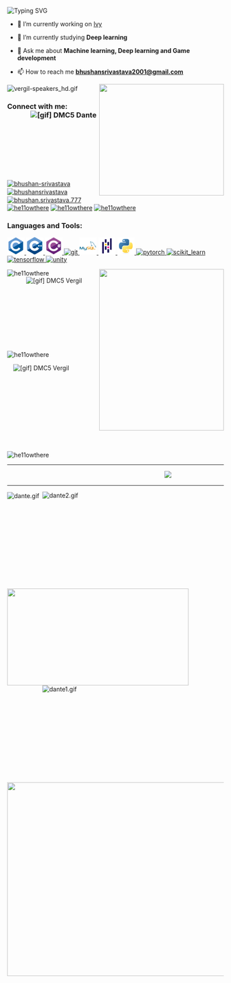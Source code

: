 <!--### Hello there 👋


**he11owthere/he11owthere** is a ✨ _special_ ✨ repository because its `README.md` (this file) appears on your GitHub profile.

Here are some ideas to get you started:

- 🔭 I’m currently working on ...
- 🌱 I’m currently learning ...
- 👯 I’m looking to collaborate on ...
- 🤔 I’m looking for help with ...
- 💬 Ask me about ...
- 📫 How to reach me: ...
- 😄 Pronouns: ...
- ⚡ Fun fact: ...
-->


<!--
<img img align="center" src="https://media.tenor.com/QifzTv3pRLkAAAAC/dmc5.gif" width="150" height="150" />

![Alt Text](https://media.tenor.com/7NZdYNzQosgAAAAC/devil-may-cry-vergil-speaker-bury-the-light-strom.gif)

# 📊 GitHub Stats:
![](https://github-readme-stats.vercel.app/api?username=he11owthere&theme=dark&hide_border=false&include_all_commits=false&count_private=false)<br/>
![](https://github-readme-streak-stats.herokuapp.com/?user=he11owthere&theme=dark&hide_border=false)<br/>
![](https://github-readme-stats.vercel.app/api/top-langs/?username=he11owthere&theme=dark&hide_border=false&include_all_commits=false&count_private=false&layout=compact)

## 🏆 GitHub Trophies
![](https://github-profile-trophy.vercel.app/?username=he11owthere&theme=radical&no-frame=false&no-bg=true&margin-w=4)
-->


<!--<h1 align="center">Hello there 👋, I'm Bhushan Srivastava</h1>
<h3 align="center">Exploring the Field of AI/ML</h3>-->
![Typing SVG](https://readme-typing-svg.herokuapp.com?font=Architects+Daughter&color=ffffff&size=30&lines=Hello+there!+👋;It's+Bhushan+Srivastava!+👋;Exploring+the+field+of+AI/ML;Currently+into+Deep+learning)

- 🔭 I’m currently working on [Ivy](https://github.com/unifyai/ivy)

- 🌱 I’m currently studying **Deep learning**

- 💬 Ask me about **Machine learning, Deep learning and Game development**

- 📫 How to reach me **bhushansrivastava2001@gmail.com**


<!--<img img align="center" src="https://media.tenor.com/7NZdYNzQosgAAAAC/devil-may-cry-vergil-speaker-bury-the-light-strom.gif" width="900" height="450" />-->
<!--<img align="left" src="https://media.tenor.com/D2vItfmaUnIAAAAd/vergil-speakers.gif" width="900" height="450">-->
<!--![Alt Text](https://media.tenor.com/7NZdYNzQosgAAAAC/devil-may-cry-vergil-speaker-bury-the-light-strom.gif)
+<img align="right" src="/art/sample.gif?raw=true" width="200px">-->
<!--![vergil_judgement_cut](https://github.com/he11owthere/he11owthere/assets/59949692/52e47265-61f5-49de-876d-3aa2ff9eafc5)<img align="center"/>-->
<p>
<!--<img align="center" alt="vergil-speakers.gif" src="https://github.com/he11owthere/he11owthere/blob/main/vergil-speakers.gif?raw=true" data-hpc="true" class="Box-sc-g0xbh4-0 kzRgrI">-->
<img align = "center" alt="vergil-speakers_hd.gif" src="https://github.com/he11owthere/he11owthere/blob/main/vergil-speakers_hd.gif?raw=true" data-hpc="true" class="Box-sc-g0xbh4-0 kzRgrI" width="900" height="450">

<img align="right" id="enlarged_image_carousel" src="https://steamuserimages-a.akamaihd.net/ugc/1847035847596743878/9CF69C45FBFF495C8EA29FA046C6313BF516092B/?imw=5000&amp;imh=5000&amp;ima=fit&amp;impolicy=Letterbox&amp;imcolor=%23000000&amp;letterbox=false" width="290" height="259" style="display: inline;">

<!--<img img align="right" src="https://media.tenor.com/7NZdYNzQosgAAAAC/devil-may-cry-vergil-speaker-bury-the-light-strom.gif"/>-->


</p>

<h3 align="left">Connect with me:
<img align="right" alt="[gif] DMC5 Dante" aria-hidden="true" class="TZM0T" src="https://images-wixmp-ed30a86b8c4ca887773594c2.wixmp.com/f/e11f3286-6d58-46d0-bb87-df57a3630762/dd8nuoa-4c1b355d-1c6c-4683-b6fc-69c23b6d01cd.gif?token=eyJ0eXAiOiJKV1QiLCJhbGciOiJIUzI1NiJ9.eyJzdWIiOiJ1cm46YXBwOjdlMGQxODg5ODIyNjQzNzNhNWYwZDQxNWVhMGQyNmUwIiwiaXNzIjoidXJuOmFwcDo3ZTBkMTg4OTgyMjY0MzczYTVmMGQ0MTVlYTBkMjZlMCIsIm9iaiI6W1t7InBhdGgiOiJcL2ZcL2UxMWYzMjg2LTZkNTgtNDZkMC1iYjg3LWRmNTdhMzYzMDc2MlwvZGQ4bnVvYS00YzFiMzU1ZC0xYzZjLTQ2ODMtYjZmYy02OWMyM2I2ZDAxY2QuZ2lmIn1dXSwiYXVkIjpbInVybjpzZXJ2aWNlOmZpbGUuZG93bmxvYWQiXX0.6IKCraHT6ecWd7xNUDozCY6ZA1Pt2Dz1hKs5QdqQc7w" srcset="" sizes="" style="width:160px;height:160px" fetchpriority="high">

</h3>
<!--<img img align="right" src="https://media.tenor.com/QifzTv3pRLkAAAAC/dmc5.gif" width="380" height="380" />-->

<p align="left">
<a href="https://linkedin.com/in/bhushan-srivastava" target="blank"><img align="center" src="https://raw.githubusercontent.com/rahuldkjain/github-profile-readme-generator/master/src/images/icons/Social/linked-in-alt.svg" alt="bhushan-srivastava" height="30" width="40" /></a>
<a href="https://kaggle.com/bhushansrivastava" target="blank"><img align="center" src="https://raw.githubusercontent.com/rahuldkjain/github-profile-readme-generator/master/src/images/icons/Social/kaggle.svg" alt="bhushansrivastava" height="30" width="40" /></a>
<a href="https://fb.com/bhushan.srivastava.777" target="blank"><img align="center" src="https://raw.githubusercontent.com/rahuldkjain/github-profile-readme-generator/master/src/images/icons/Social/facebook.svg" alt="bhushan.srivastava.777" height="30" width="40" /></a>
<a href="https://instagram.com/he11owthere" target="blank"><img align="center" src="https://raw.githubusercontent.com/rahuldkjain/github-profile-readme-generator/master/src/images/icons/Social/instagram.svg" alt="he11owthere" height="30" width="40" /></a>
<a href="https://www.youtube.com/c/he11owthere" target="blank"><img align="center" src="https://raw.githubusercontent.com/rahuldkjain/github-profile-readme-generator/master/src/images/icons/Social/youtube.svg" alt="he11owthere" height="30" width="40" /></a>
<!--<a href="https://www.codechef.com/users/he11owthere" target="blank"><img align="center" src="https://cdn.jsdelivr.net/npm/simple-icons@3.1.0/icons/codechef.svg" alt="he11owthere" height="30" width="40" /></a>
-->
<a href="https://www.leetcode.com/he11owthere" target="blank"><img align="center" src="https://raw.githubusercontent.com/rahuldkjain/github-profile-readme-generator/master/src/images/icons/Social/leet-code.svg" alt="he11owthere" height="30" width="40" /></a>

</p>

<h3 align="left">Languages and Tools:</h3>
<p align="left"> <a href="https://www.cprogramming.com/" target="_blank" rel="noreferrer"> <img src="https://raw.githubusercontent.com/devicons/devicon/master/icons/c/c-original.svg" alt="c" width="40" height="40"/> </a> <a href="https://www.w3schools.com/cpp/" target="_blank" rel="noreferrer"> <img src="https://raw.githubusercontent.com/devicons/devicon/master/icons/cplusplus/cplusplus-original.svg" alt="cplusplus" width="40" height="40"/> </a> <a href="https://www.w3schools.com/cs/" target="_blank" rel="noreferrer"> <img src="https://raw.githubusercontent.com/devicons/devicon/master/icons/csharp/csharp-original.svg" alt="csharp" width="40" height="40"/> </a> <a href="https://git-scm.com/" target="_blank" rel="noreferrer"> <img src="https://www.vectorlogo.zone/logos/git-scm/git-scm-icon.svg" alt="git" width="40" height="40"/> </a> <a href="https://www.mysql.com/" target="_blank" rel="noreferrer"> <img src="https://raw.githubusercontent.com/devicons/devicon/master/icons/mysql/mysql-original-wordmark.svg" alt="mysql" width="40" height="40"/> </a> <a href="https://pandas.pydata.org/" target="_blank" rel="noreferrer"> <img src="https://raw.githubusercontent.com/devicons/devicon/2ae2a900d2f041da66e950e4d48052658d850630/icons/pandas/pandas-original.svg" alt="pandas" width="40" height="40"/> </a> <a href="https://www.python.org" target="_blank" rel="noreferrer"> <img src="https://raw.githubusercontent.com/devicons/devicon/master/icons/python/python-original.svg" alt="python" width="40" height="40"/> </a> <a href="https://pytorch.org/" target="_blank" rel="noreferrer"> <img src="https://www.vectorlogo.zone/logos/pytorch/pytorch-icon.svg" alt="pytorch" width="40" height="40"/> </a> <a href="https://scikit-learn.org/" target="_blank" rel="noreferrer"> <img src="https://upload.wikimedia.org/wikipedia/commons/0/05/Scikit_learn_logo_small.svg" alt="scikit_learn" width="40" height="40"/> </a> <a href="https://www.tensorflow.org" target="_blank" rel="noreferrer"> <img src="https://www.vectorlogo.zone/logos/tensorflow/tensorflow-icon.svg" alt="tensorflow" width="40" height="40"/> </a> <a href="https://unity.com/" target="_blank" rel="noreferrer"> <img src="https://www.vectorlogo.zone/logos/unity3d/unity3d-icon.svg" alt="unity" width="40" height="40"/> </a> </p>

<p><img align="center" src="https://github-readme-stats.vercel.app/api/top-langs/?username=he11owthere&layout=compact&theme=gotham" alt="he11owthere" />
<img img align="right" src="https://media.tenor.com/QifzTv3pRLkAAAAC/dmc5.gif" width="290" height="375" />
<img align="right" alt="[gif] DMC5 Vergil" aria-hidden="true" class="TZM0T" src="https://images-wixmp-ed30a86b8c4ca887773594c2.wixmp.com/f/e11f3286-6d58-46d0-bb87-df57a3630762/dd8nuxg-fe3eadf9-c22e-4232-9f8c-bf579bf8e32a.gif?token=eyJ0eXAiOiJKV1QiLCJhbGciOiJIUzI1NiJ9.eyJzdWIiOiJ1cm46YXBwOjdlMGQxODg5ODIyNjQzNzNhNWYwZDQxNWVhMGQyNmUwIiwiaXNzIjoidXJuOmFwcDo3ZTBkMTg4OTgyMjY0MzczYTVmMGQ0MTVlYTBkMjZlMCIsIm9iaiI6W1t7InBhdGgiOiJcL2ZcL2UxMWYzMjg2LTZkNTgtNDZkMC1iYjg3LWRmNTdhMzYzMDc2MlwvZGQ4bnV4Zy1mZTNlYWRmOS1jMjJlLTQyMzItOWY4Yy1iZjU3OWJmOGUzMmEuZ2lmIn1dXSwiYXVkIjpbInVybjpzZXJ2aWNlOmZpbGUuZG93bmxvYWQiXX0.Vaf8I0xQ8rYaSwFDdV5VsmUpienRgcYVUh4eBJZvFo8" srcset="" sizes="" style="width:170px;height:170px" 

&nbsp;&nbsp;&nbsp;&nbsp;&nbsp;&nbsp;&nbsp;&nbsp;&nbsp;&nbsp;&nbsp;&nbsp;&nbsp;&nbsp;&nbsp;&nbsp;&nbsp;&nbsp;&nbsp;&nbsp;&nbsp;&nbsp;&nbsp;&nbsp;<img align="center" src="https://github-readme-stats.vercel.app/api?username=he11owthere&theme=gotham&show_icons=true" alt="he11owthere" />

<img align="right" alt="[gif] DMC5 Vergil" aria-hidden="true" class="TZM0T" src="https://images-wixmp-ed30a86b8c4ca887773594c2.wixmp.com/f/e11f3286-6d58-46d0-bb87-df57a3630762/dd8nuxg-fe3eadf9-c22e-4232-9f8c-bf579bf8e32a.gif?token=eyJ0eXAiOiJKV1QiLCJhbGciOiJIUzI1NiJ9.eyJzdWIiOiJ1cm46YXBwOjdlMGQxODg5ODIyNjQzNzNhNWYwZDQxNWVhMGQyNmUwIiwiaXNzIjoidXJuOmFwcDo3ZTBkMTg4OTgyMjY0MzczYTVmMGQ0MTVlYTBkMjZlMCIsIm9iaiI6W1t7InBhdGgiOiJcL2ZcL2UxMWYzMjg2LTZkNTgtNDZkMC1iYjg3LWRmNTdhMzYzMDc2MlwvZGQ4bnV4Zy1mZTNlYWRmOS1jMjJlLTQyMzItOWY4Yy1iZjU3OWJmOGUzMmEuZ2lmIn1dXSwiYXVkIjpbInVybjpzZXJ2aWNlOmZpbGUuZG93bmxvYWQiXX0.Vaf8I0xQ8rYaSwFDdV5VsmUpienRgcYVUh4eBJZvFo8" srcset="" sizes="" style="width:200px;height:200px" fetchpriority="high">

  <img align="center" src="https://github-readme-streak-stats.herokuapp.com/?user=he11owthere&&theme=dark" alt="he11owthere" />
  
</p>

---
&nbsp;&nbsp;&nbsp;&nbsp;&nbsp;&nbsp;&nbsp;&nbsp;&nbsp;&nbsp;&nbsp;&nbsp;&nbsp;&nbsp;&nbsp;&nbsp;&nbsp;&nbsp;&nbsp;&nbsp;&nbsp;&nbsp;&nbsp;&nbsp;&nbsp;&nbsp;&nbsp;&nbsp;&nbsp;&nbsp;&nbsp;&nbsp;&nbsp;&nbsp;&nbsp;&nbsp;&nbsp;&nbsp;&nbsp;&nbsp;&nbsp;&nbsp;&nbsp;&nbsp;&nbsp;&nbsp;&nbsp;&nbsp;&nbsp;&nbsp;&nbsp;&nbsp;&nbsp;&nbsp;&nbsp;&nbsp;&nbsp;&nbsp;&nbsp;&nbsp;&nbsp;&nbsp;&nbsp;&nbsp;&nbsp;&nbsp;&nbsp;&nbsp;&nbsp;&nbsp;&nbsp;&nbsp;&nbsp;&nbsp;&nbsp;&nbsp;&nbsp;&nbsp;&nbsp;&nbsp;&nbsp;&nbsp;&nbsp;&nbsp;&nbsp;&nbsp;&nbsp;&nbsp;&nbsp;&nbsp;&nbsp;&nbsp;&nbsp;[![](https://visitcount.itsvg.in/api?id=he11owthere&icon=0&color=0)](https://visitcount.itsvg.in)

---
<p>
<img align=center alt="dante.gif" src="https://github.com/he11owthere/he11owthere/blob/main/dante.gif?raw=true" data-hpc="true" class="Box-sc-g0xbh4-0 kzRgrI" width="422" height="225"> 
<img align="right" alt="dante2.gif" src="https://github.com/he11owthere/he11owthere/blob/main/dante2.gif?raw=true" data-hpc="true" class="Box-sc-g0xbh4-0 kzRgrI" width="422" height="225">
<!--<img align = right style="display: block;-webkit-user-select: none;margin: auto;cursor: zoom-in;background-color: hsl(0, 0%, 90%);" src="https://static.wikia.nocookie.net/the-demonic-paradise/images/0/0f/LOL_CMS_199_Article_03_q9ktvokvfm3yh9gp0tqc.gif/revision/latest?cb=20220401230514" width="981" height="461">-->
<img align="center" src="https://64.media.tumblr.com/fa49d875b26c3494d309f1eced0fd780/tumblr_p0hrypyC651wio14so1_540.gif" jsaction="VQAsE" class="r48jcc pT0Scc iPVvYb" width="422" height="225">
<img align=right alt="dante1.gif" src="https://github.com/he11owthere/he11owthere/blob/main/dante1.gif?raw=true" data-hpc="true" class="Box-sc-g0xbh4-0 kzRgrI" width="422" height="225">

<img align="center" src="https://i.redd.it/nia1x4l1onp51.gif" jsaction="VQAsE" class="r48jcc pT0Scc iPVvYb" width="900" height="450">
</p>

<!--![Snake animation](https://github.com/he11owthere/he11owthere/blob/output/github-contribution-grid-snake.svg)
-->
<!-- Proudly created with GPRM ( https://gprm.itsvg.in ) -->
